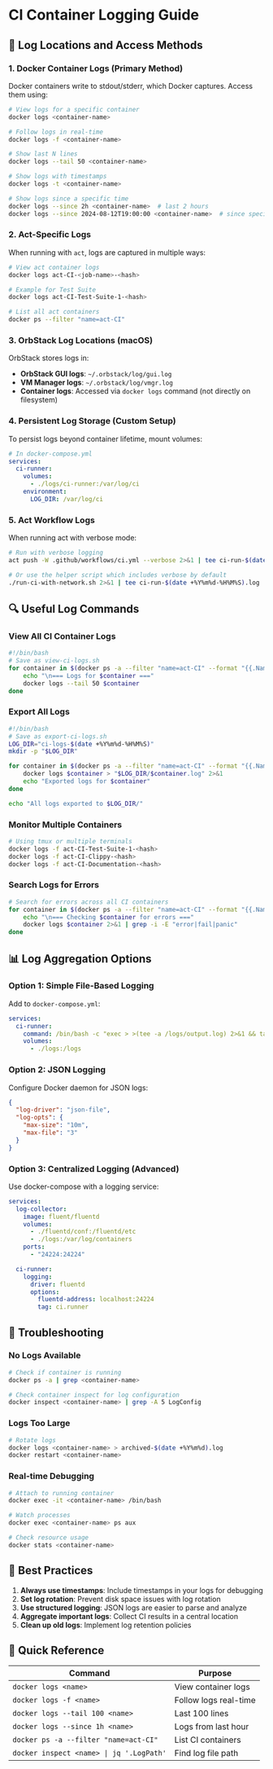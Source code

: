 # CI Container Logging Guide

## 📍 Log Locations and Access Methods

### 1. **Docker Container Logs (Primary Method)**

Docker containers write to stdout/stderr, which Docker captures. Access them using:

```bash
# View logs for a specific container
docker logs <container-name>

# Follow logs in real-time
docker logs -f <container-name>

# Show last N lines
docker logs --tail 50 <container-name>

# Show logs with timestamps
docker logs -t <container-name>

# Show logs since a specific time
docker logs --since 2h <container-name>  # last 2 hours
docker logs --since 2024-08-12T19:00:00 <container-name>  # since specific time
```

### 2. **Act-Specific Logs**

When running with `act`, logs are captured in multiple ways:

```bash
# View act container logs
docker logs act-CI-<job-name>-<hash>

# Example for Test Suite
docker logs act-CI-Test-Suite-1-<hash>

# List all act containers
docker ps --filter "name=act-CI"
```

### 3. **OrbStack Log Locations (macOS)**

OrbStack stores logs in:
- **OrbStack GUI logs**: `~/.orbstack/log/gui.log`
- **VM Manager logs**: `~/.orbstack/log/vmgr.log`
- **Container logs**: Accessed via `docker logs` command (not directly on filesystem)

### 4. **Persistent Log Storage (Custom Setup)**

To persist logs beyond container lifetime, mount volumes:

```yaml
# In docker-compose.yml
services:
  ci-runner:
    volumes:
      - ./logs/ci-runner:/var/log/ci
    environment:
      LOG_DIR: /var/log/ci
```

### 5. **Act Workflow Logs**

When running act with verbose mode:

```bash
# Run with verbose logging
act push -W .github/workflows/ci.yml --verbose 2>&1 | tee ci-run-$(date +%Y%m%d-%H%M%S).log

# Or use the helper script which includes verbose by default
./run-ci-with-network.sh 2>&1 | tee ci-run-$(date +%Y%m%d-%H%M%S).log
```

## 🔍 Useful Log Commands

### View All CI Container Logs
```bash
#!/bin/bash
# Save as view-ci-logs.sh
for container in $(docker ps -a --filter "name=act-CI" --format "{{.Names}}"); do
    echo "\n=== Logs for $container ==="
    docker logs --tail 50 $container
done
```

### Export All Logs
```bash
#!/bin/bash
# Save as export-ci-logs.sh
LOG_DIR="ci-logs-$(date +%Y%m%d-%H%M%S)"
mkdir -p "$LOG_DIR"

for container in $(docker ps -a --filter "name=act-CI" --format "{{.Names}}"); do
    docker logs $container > "$LOG_DIR/$container.log" 2>&1
    echo "Exported logs for $container"
done

echo "All logs exported to $LOG_DIR/"
```

### Monitor Multiple Containers
```bash
# Using tmux or multiple terminals
docker logs -f act-CI-Test-Suite-1-<hash>
docker logs -f act-CI-Clippy-<hash>
docker logs -f act-CI-Documentation-<hash>
```

### Search Logs for Errors
```bash
# Search for errors across all CI containers
for container in $(docker ps -a --filter "name=act-CI" --format "{{.Names}}"); do
    echo "\n=== Checking $container for errors ==="
    docker logs $container 2>&1 | grep -i -E "error|fail|panic"
done
```

## 📊 Log Aggregation Options

### Option 1: Simple File-Based Logging
Add to `docker-compose.yml`:
```yaml
services:
  ci-runner:
    command: /bin/bash -c "exec > >(tee -a /logs/output.log) 2>&1 && tail -f /dev/null"
    volumes:
      - ./logs:/logs
```

### Option 2: JSON Logging
Configure Docker daemon for JSON logs:
```json
{
  "log-driver": "json-file",
  "log-opts": {
    "max-size": "10m",
    "max-file": "3"
  }
}
```

### Option 3: Centralized Logging (Advanced)
Use docker-compose with a logging service:
```yaml
services:
  log-collector:
    image: fluent/fluentd
    volumes:
      - ./fluentd/conf:/fluentd/etc
      - ./logs:/var/log/containers
    ports:
      - "24224:24224"

  ci-runner:
    logging:
      driver: fluentd
      options:
        fluentd-address: localhost:24224
        tag: ci.runner
```

## 🚨 Troubleshooting

### No Logs Available
```bash
# Check if container is running
docker ps -a | grep <container-name>

# Check container inspect for log configuration
docker inspect <container-name> | grep -A 5 LogConfig
```

### Logs Too Large
```bash
# Rotate logs
docker logs <container-name> > archived-$(date +%Y%m%d).log
docker restart <container-name>
```

### Real-time Debugging
```bash
# Attach to running container
docker exec -it <container-name> /bin/bash

# Watch processes
docker exec <container-name> ps aux

# Check resource usage
docker stats <container-name>
```

## 🎯 Best Practices

1. **Always use timestamps**: Include timestamps in your logs for debugging
2. **Set log rotation**: Prevent disk space issues with log rotation
3. **Use structured logging**: JSON logs are easier to parse and analyze
4. **Aggregate important logs**: Collect CI results in a central location
5. **Clean up old logs**: Implement log retention policies

## 📝 Quick Reference

| Command | Purpose |
|---------|--------|
| `docker logs <name>` | View container logs |
| `docker logs -f <name>` | Follow logs real-time |
| `docker logs --tail 100 <name>` | Last 100 lines |
| `docker logs --since 1h <name>` | Logs from last hour |
| `docker ps -a --filter "name=act-CI"` | List CI containers |
| `docker inspect <name> \| jq '.LogPath'` | Find log file path |
